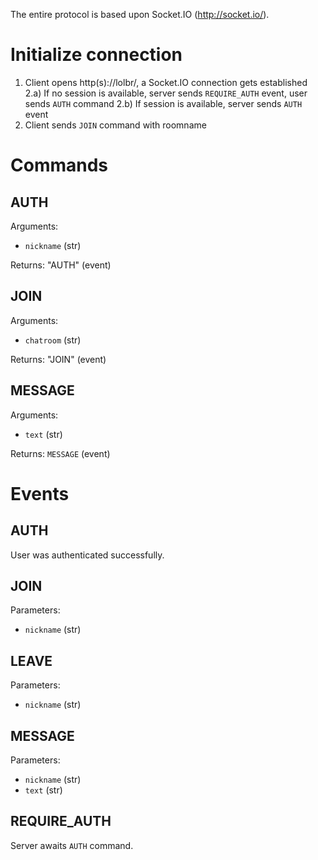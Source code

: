 The entire protocol is based upon Socket.IO (http://socket.io/).

Initialize connection
=====================

1) Client opens http(s)://lolbr/<chatroom>, a Socket.IO connection gets established
2.a) If no session is available, server sends ``REQUIRE_AUTH`` event, user sends ``AUTH`` command
2.b) If session is available, server sends ``AUTH`` event
3) Client sends ``JOIN`` command with roomname


Commands
========

AUTH
----
Arguments:
 - ``nickname`` (str)

Returns:
"AUTH" (event)


JOIN
----
Arguments:
 - ``chatroom`` (str)

Returns:
"JOIN" (event)


MESSAGE
-------
Arguments:
 - ``text`` (str)

Returns:
``MESSAGE`` (event)


Events
======

AUTH
----
User was authenticated successfully.


JOIN
----
Parameters:
 - ``nickname`` (str)

LEAVE
-----
Parameters:
 - ``nickname`` (str)

MESSAGE
-------
Parameters:
 - ``nickname`` (str)
 - ``text`` (str)


REQUIRE_AUTH
------------
Server awaits ``AUTH`` command.
